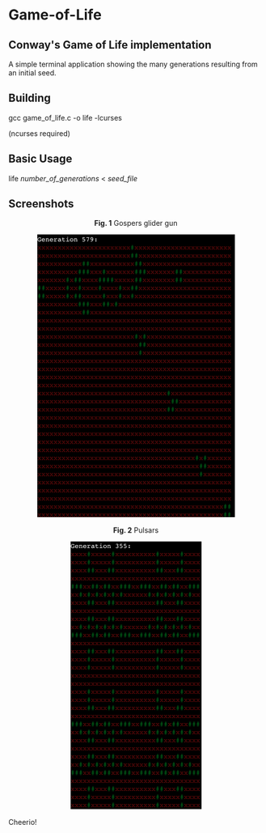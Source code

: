 Game-of-Life
============

Conway's Game of Life implementation
------------
<p> A simple terminal application showing the many generations resulting from an initial seed.</p>

Building
------------
<p>gcc game_of_life.c -o life -lcurses  </p>
(ncurses required)

Basic Usage
------------
<p>life <i>number_of_generations</i> &lt; <i>seed_file</i>

Screenshots
------------
<p><center><b>Fig. 1</b> Gospers glider gun</center></p>
<p align="center">
  <img src="https://github.com/AlexPnt/Game-of-Life/raw/master/screens/screen.png"/>
</p>

<p><center><b>Fig. 2</b> Pulsars</center></p>
<p align="center">
  <img src="https://github.com/AlexPnt/Game-of-Life/raw/master/screens/screen2.png"/>
</p>

Cheerio!
